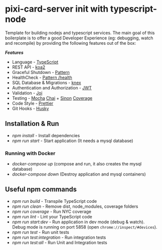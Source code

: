 # pixi-card-server init with typescript-node

Template for building nodejs and typescript services. The main goal of this boilerplate is to offer a good Developer Experience (eg: debugging, watch and recompile) by providing the following features out of the box:

**_Features_**

- Language - [TypeScript](https://www.typescriptlang.org/)
- REST API - [koa2](http://koajs.com/)
- Graceful Shutdown - [Pattern](https://nemethgergely.com/nodejs-healthcheck-graceful-shutdown/)
- HealthCheck - [Pattern /health](http://microservices.io/patterns/observability/health-check-api.html)
- SQL Database & Migrations - [knex](http://knexjs.org/)
- Authentication and Authorization - [JWT](https://github.com/auth0/node-jsonwebtoken)
- Validation - [Joi](https://github.com/hapijs/joi)
- Testing - [Mocha](https://mochajs.org/) [Chai](http://www.chaijs.com/) + [Sinon](http://sinonjs.org/) [Coverage](https://istanbul.js.org/)
- Code Style - [Prettier](https://prettier.io/)
- Git Hooks - [Husky](https://github.com/typicode/husky)

## Installation & Run

- _npm install_ - Install dependencies
- _npm run start_ - Start application (It needs a mysql database)

### Running with Docker

- _docker-compose up_ (compose and run, it also creates the mysql database)
- _docker-compose down_ (Destroy application and mysql containers)

## Useful npm commands

- _npm run build_ - Transpile TypeScript code
- _npm run clean_ - Remove dist, node_modules, coverage folders
- _npm run coverage_ - Run NYC coverage
- _npm run lint_ - Lint your TypeScript code
- _npm run start:dev_ - Run application in dev mode (debug & watch). Debug mode is running on port 5858 (open `chrome://inspect/#devices`).
- _npm run test_ - Run unit tests
- _npm run test:integration_ - Run integration tests
- _npm run test:all_ - Run Unit and Integration tests
